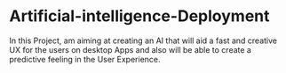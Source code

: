 # Artificial-intelligence-Deployment
In this Project, am aiming at creating an AI that will aid a fast and creative UX for the users on desktop Apps and also will be able to create a predictive feeling in the User Experience.
